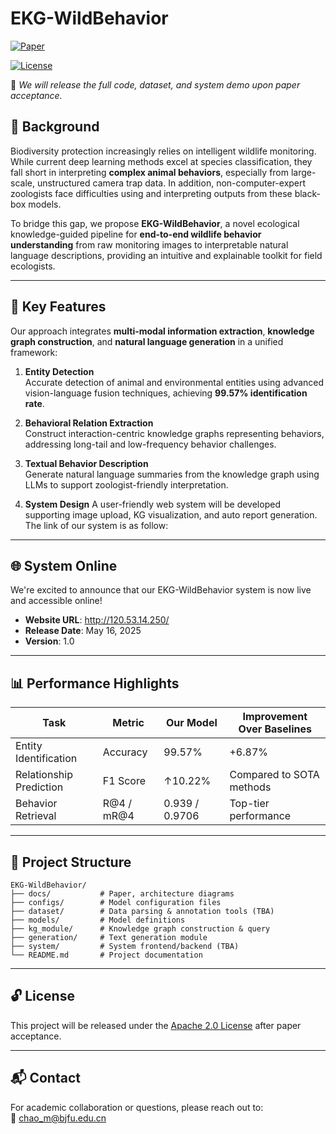 # EKG-WildBehavior
[![Paper](https://img.shields.io/badge/Paper-ESWA%202025-brightgreen)](https://link-to-paper.com)

[![License](https://img.shields.io/badge/license-Apache%202.0-blue.svg)](./LICENSE) 

📢 *We will release the full code, dataset, and system demo upon paper acceptance.*

## 📖 Background

Biodiversity protection increasingly relies on intelligent wildlife monitoring. While current deep learning methods excel at species classification, they fall short in interpreting **complex animal behaviors**, especially from large-scale, unstructured camera trap data. In addition, non-computer-expert zoologists face difficulties using and interpreting outputs from these black-box models.

To bridge this gap, we propose **EKG-WildBehavior**, a novel ecological knowledge-guided pipeline for **end-to-end wildlife behavior understanding** from raw monitoring images to interpretable natural language descriptions, providing an intuitive and explainable toolkit for field ecologists.

---

## 🔑 Key Features

Our approach integrates **multi-modal information extraction**, **knowledge graph construction**, and **natural language generation** in a unified framework:

1. **Entity Detection**  
   Accurate detection of animal and environmental entities using advanced vision-language fusion techniques, achieving **99.57% identification rate**.

2. **Behavioral Relation Extraction**  
   Construct interaction-centric knowledge graphs representing behaviors, addressing long-tail and low-frequency behavior challenges.

3. **Textual Behavior Description**  
   Generate natural language summaries from the knowledge graph using LLMs to support zoologist-friendly interpretation.

4. **System Design**
   A user-friendly web system will be developed supporting image upload, KG visualization, and auto report generation.
   The link of our system is as follow:

---

## 🌐 System Online 

We're excited to announce that our EKG-WildBehavior system is now live and accessible online!

- **Website URL**: http://120.53.14.250/ 
- **Release Date**: May 16, 2025 
- **Version**: 1.0

------

## 📊 Performance Highlights

| Task                        | Metric            | Our Model | Improvement Over Baselines |
|----------------------------|-------------------|-----------|-----------------------------|
| Entity Identification      | Accuracy          | 99.57%    | +6.87%                      |
| Relationship Prediction    | F1 Score          | ↑10.22%   | Compared to SOTA methods   |
| Behavior Retrieval         | R@4 / mR@4        | 0.939 / 0.9706 | Top-tier performance |

---

## 📂 Project Structure

```
EKG-WildBehavior/
├── docs/           # Paper, architecture diagrams
├── configs/        # Model configuration files
├── dataset/        # Data parsing & annotation tools (TBA)
├── models/         # Model definitions
├── kg_module/      # Knowledge graph construction & query
├── generation/     # Text generation module
├── system/         # System frontend/backend (TBA)
└── README.md       # Project documentation
```

---

## 🔓 License

This project will be released under the [Apache 2.0 License](./LICENSE) after paper acceptance.

---

## 📬 Contact

For academic collaboration or questions, please reach out to:  
📧 chao_m@bjfu.edu.cn

